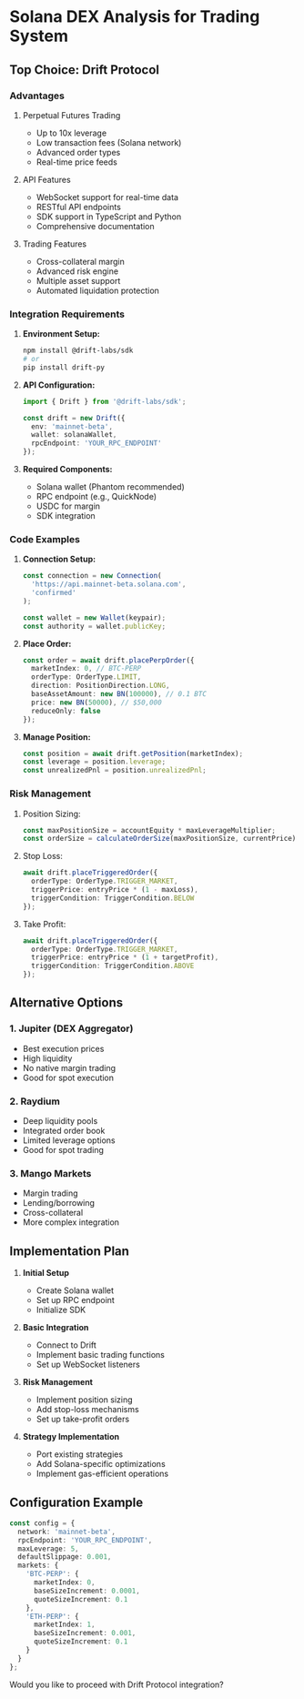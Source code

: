 # Solana DEX Analysis for Trading System

## Top Choice: Drift Protocol

### Advantages
1. Perpetual Futures Trading
   - Up to 10x leverage
   - Low transaction fees (Solana network)
   - Advanced order types
   - Real-time price feeds

2. API Features
   - WebSocket support for real-time data
   - RESTful API endpoints
   - SDK support in TypeScript and Python
   - Comprehensive documentation

3. Trading Features
   - Cross-collateral margin
   - Advanced risk engine
   - Multiple asset support
   - Automated liquidation protection

### Integration Requirements

1. **Environment Setup:**
   ```bash
   npm install @drift-labs/sdk
   # or
   pip install drift-py
   ```

2. **API Configuration:**
   ```typescript
   import { Drift } from '@drift-labs/sdk';
   
   const drift = new Drift({
     env: 'mainnet-beta',
     wallet: solanaWallet,
     rpcEndpoint: 'YOUR_RPC_ENDPOINT'
   });
   ```

3. **Required Components:**
   - Solana wallet (Phantom recommended)
   - RPC endpoint (e.g., QuickNode)
   - USDC for margin
   - SDK integration

### Code Examples

1. **Connection Setup:**
   ```typescript
   const connection = new Connection(
     'https://api.mainnet-beta.solana.com',
     'confirmed'
   );
   
   const wallet = new Wallet(keypair);
   const authority = wallet.publicKey;
   ```

2. **Place Order:**
   ```typescript
   const order = await drift.placePerpOrder({
     marketIndex: 0, // BTC-PERP
     orderType: OrderType.LIMIT,
     direction: PositionDirection.LONG,
     baseAssetAmount: new BN(100000), // 0.1 BTC
     price: new BN(50000), // $50,000
     reduceOnly: false
   });
   ```

3. **Manage Position:**
   ```typescript
   const position = await drift.getPosition(marketIndex);
   const leverage = position.leverage;
   const unrealizedPnl = position.unrealizedPnl;
   ```

### Risk Management

1. Position Sizing:
   ```typescript
   const maxPositionSize = accountEquity * maxLeverageMultiplier;
   const orderSize = calculateOrderSize(maxPositionSize, currentPrice);
   ```

2. Stop Loss:
   ```typescript
   await drift.placeTriggeredOrder({
     orderType: OrderType.TRIGGER_MARKET,
     triggerPrice: entryPrice * (1 - maxLoss),
     triggerCondition: TriggerCondition.BELOW
   });
   ```

3. Take Profit:
   ```typescript
   await drift.placeTriggeredOrder({
     orderType: OrderType.TRIGGER_MARKET,
     triggerPrice: entryPrice * (1 + targetProfit),
     triggerCondition: TriggerCondition.ABOVE
   });
   ```

## Alternative Options

### 1. Jupiter (DEX Aggregator)
- Best execution prices
- High liquidity
- No native margin trading
- Good for spot execution

### 2. Raydium
- Deep liquidity pools
- Integrated order book
- Limited leverage options
- Good for spot trading

### 3. Mango Markets
- Margin trading
- Lending/borrowing
- Cross-collateral
- More complex integration

## Implementation Plan

1. **Initial Setup**
   - Create Solana wallet
   - Set up RPC endpoint
   - Initialize SDK

2. **Basic Integration**
   - Connect to Drift
   - Implement basic trading functions
   - Set up WebSocket listeners

3. **Risk Management**
   - Implement position sizing
   - Add stop-loss mechanisms
   - Set up take-profit orders

4. **Strategy Implementation**
   - Port existing strategies
   - Add Solana-specific optimizations
   - Implement gas-efficient operations

## Configuration Example

```typescript
const config = {
  network: 'mainnet-beta',
  rpcEndpoint: 'YOUR_RPC_ENDPOINT',
  maxLeverage: 5,
  defaultSlippage: 0.001,
  markets: {
    'BTC-PERP': {
      marketIndex: 0,
      baseSizeIncrement: 0.0001,
      quoteSizeIncrement: 0.1
    },
    'ETH-PERP': {
      marketIndex: 1,
      baseSizeIncrement: 0.001,
      quoteSizeIncrement: 0.1
    }
  }
};
```

Would you like to proceed with Drift Protocol integration?